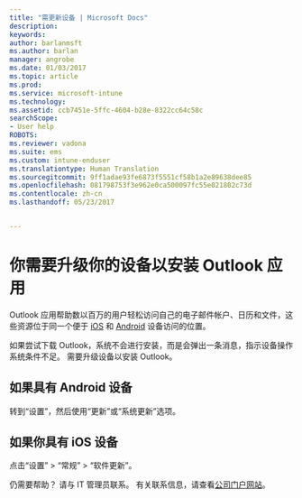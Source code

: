 ```yaml
---
title: "需更新设备 | Microsoft Docs"
description: 
keywords: 
author: barlanmsft
ms.author: barlan
manager: angrobe
ms.date: 01/03/2017
ms.topic: article
ms.prod: 
ms.service: microsoft-intune
ms.technology: 
ms.assetid: ccb7451e-5ffc-4604-b28e-8322cc64c58c
searchScope:
- User help
ROBOTS: 
ms.reviewer: vadona
ms.suite: ems
ms.custom: intune-enduser
ms.translationtype: Human Translation
ms.sourcegitcommit: 9ff1adae93fe6873f5551cf58b1a2e89638dee85
ms.openlocfilehash: 081798753f3e962e0ca500097fc55e021802c73d
ms.contentlocale: zh-cn
ms.lasthandoff: 05/23/2017


---
```


# <a name="you-need-to-upgrade-your-device-to-install-the-outlook-app"></a>你需要升级你的设备以安装 Outlook 应用

Outlook 应用帮助数以百万的用户轻松访问自己的电子邮件帐户、日历和文件，这些资源位于同一个便于 [iOS](https://itunes.apple.com/us/app/microsoft-outlook-email-calendar/id951937596?mt=8) 和 [Android](https://play.google.com/store/apps/details?id=com.microsoft.office.outlook) 设备访问的位置。

如果尝试下载 Outlook，系统不会进行安装，而是会弹出一条消息，指示设备操作系统条件不足。 需要升级设备以安装 Outlook。

## <a name="if-you-have-an-android-device"></a>如果具有 Android 设备
转到“设置”，然后使用“更新”或“系统更新”选项。

## <a name="if-you-have-an-ios-device"></a>如果你具有 iOS 设备
点击“设置” > “常规” > “软件更新”。

仍需要帮助？ 请与 IT 管理员联系。 有关联系信息，请查看[公司门户网站](http://portal.manage.microsoft.com)。

